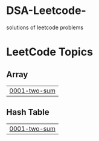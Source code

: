 # DSA-Leetcode-
solutions of leetcode problems

<!---LeetCode Topics Start-->
# LeetCode Topics
## Array
|  |
| ------- |
| [0001-two-sum](https://github.com/Git-emir/DSA-Leetcode-/tree/master/0001-two-sum) |
## Hash Table
|  |
| ------- |
| [0001-two-sum](https://github.com/Git-emir/DSA-Leetcode-/tree/master/0001-two-sum) |
<!---LeetCode Topics End-->